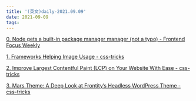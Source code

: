 ```yaml
---
title: '(英文)daily-2021.09.09'
date: 2021-09-09
tags:
---
```


[0. Node gets a built-in package manager manager (not a typo) - Frontend Focus Weekly](https://nodeweekly.com/issues/404)

[1. Frameworks Helping Image Usage - css-tricks](https://css-tricks.com/frameworks-helping-image-usage/)

[2. Improve Largest Contentful Paint (LCP) on Your Website With Ease - css-tricks](https://css-tricks.com/improve-largest-contentful-paint-lcp-on-your-website-with-ease/)

[3. Mars Theme: A Deep Look at Frontity’s Headless WordPress Theme - css-tricks](https://css-tricks.com/mars-theme-a-deep-look-at-frontitys-headless-wordpress-theme/)